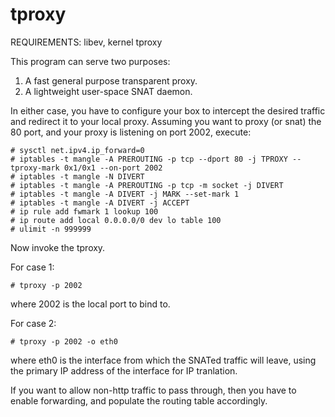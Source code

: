 tproxy
=======

REQUIREMENTS: libev, kernel tproxy

This program can serve two purposes:
  1. A fast general purpose transparent proxy.
  2. A lightweight user-space SNAT daemon.

In either case, you have to configure your box to intercept the
desired traffic and redirect it to your local proxy. 
Assuming you want to proxy (or snat) the 80 port, and your proxy is
listening on port 2002, execute:

    # sysctl net.ipv4.ip_forward=0
    # iptables -t mangle -A PREROUTING -p tcp --dport 80 -j TPROXY --tproxy-mark 0x1/0x1 --on-port 2002
    # iptables -t mangle -N DIVERT
    # iptables -t mangle -A PREROUTING -p tcp -m socket -j DIVERT
    # iptables -t mangle -A DIVERT -j MARK --set-mark 1
    # iptables -t mangle -A DIVERT -j ACCEPT
    # ip rule add fwmark 1 lookup 100
    # ip route add local 0.0.0.0/0 dev lo table 100
    # ulimit -n 999999

Now invoke the tproxy. 

For case 1:

    # tproxy -p 2002

where 2002 is the local port to bind to.

For case 2:

    # tproxy -p 2002 -o eth0

where eth0 is the interface from which the SNATed traffic will leave,
using the primary IP address of the interface for IP tranlation.

If you want to allow non-http traffic to pass through, then you have
to enable forwarding, and populate the routing table accordingly.
